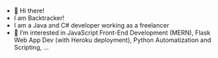 - 👋 Hi there!
- I am Backtracker!
- I am a Java and C# developer working as a freelancer
- 👀 I’m interested in JavaScript Front-End Development (MERN), Flask Web App Dev (with Heroku deployment), Python Automatization and Scripting, ...
